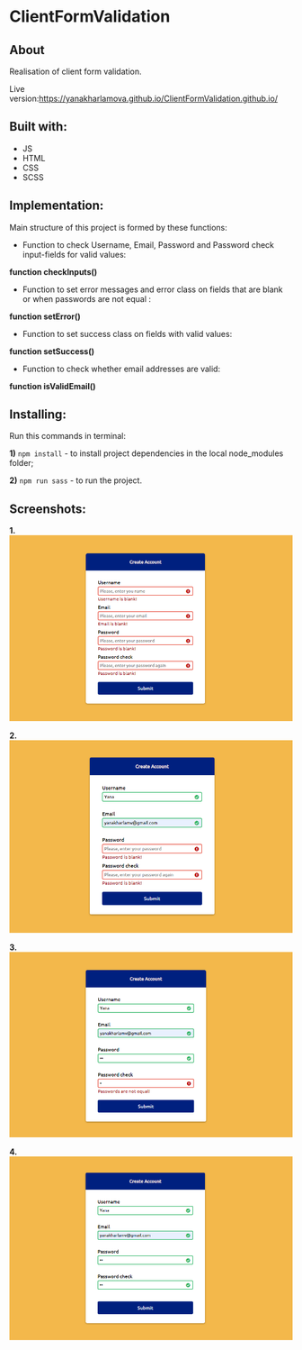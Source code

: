 # ClientFormValidation
## About
Realisation of client form validation.

Live version:https://yanakharlamova.github.io/ClientFormValidation.github.io/
## Built with:
* JS
* HTML
* CSS
* SCSS
## Implementation:
Main structure of this project is formed by these functions:

* Function to check Username, Email, Password and Password check input-fields for valid values:

**function checkInputs()**


* Function to set error messages and error class on fields that are blank or when passwords are not equal :

**function setError()**

* Function to set success class on fields with valid values:

**function setSuccess()**

* Function to check whether email addresses are valid:

**function isValidEmail()**
## Installing:
Run this commands in terminal:

**1)** `npm install` - to install project dependencies in the local node_modules folder;

**2)** `npm run sass` - to run the project.

## Screenshots:
**1.**
![](screenshots/screenshot1.PNG)

**2.**
![](screenshots/screenshot2.PNG)

**3.**
![](screenshots/screenshot3.PNG)

**4.**
![](screenshots/screenshot4.PNG)

